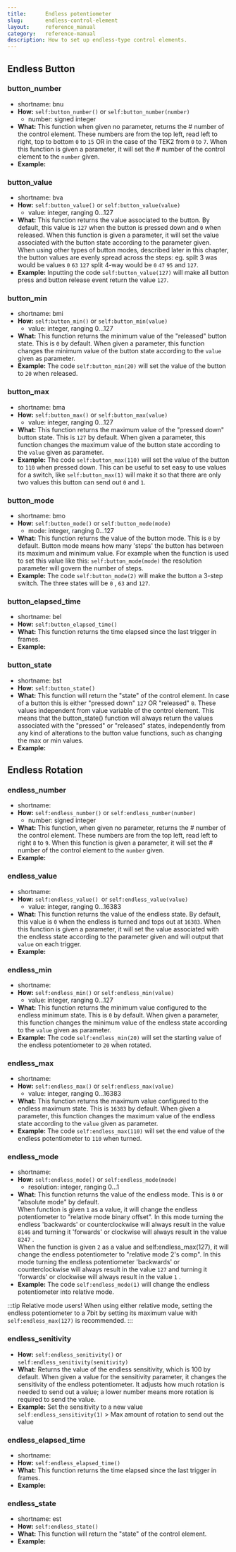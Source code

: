 ```yaml
---
title:      Endless potentiometer
slug:       endless-control-element
layout:     reference_manual
category:   reference-manual
description: How to set up endless-type control elements.
---
```



## Endless Button


### button_number
- shortname: bnu
- **How:** `self:button_number()` or `self:button_number(number)`
  - number: signed integer
- **What:** This function when given no parameter, returns the # number of the control element. These numbers are from the top left, read left to right, top to bottom `0` to `15` OR in the case of the TEK2 from `0` to `7`. 
  When this function is given a parameter, it will set the # number of the control element to the `number` given.
- **Example:**


### button_value
- shortname: bva
- **How:** `self:button_value()` or `self:button_value(value)`
  - value: integer, ranging 0...127
- **What:** This function returns the value associated to the button. By default, this value is `127` when the button is pressed down and `0` when released.
  When this function is given a parameter, it will set the value associated with the button state according to the parameter given.
  When using other types of button modes, described later in this chapter, the button values are evenly spread across the steps: eg. spilt 3 was would be values `0` `63` `127` split 4-way would be `0` `47` `95` and `127`.
- **Example:** Inputting the code `self:button_value(127)` will make all button press and  button release event return the value `127`.


### button_min 
- shortname: bmi
- **How:** `self:button_min()` or `self:button_min(value)`
    - value: integer, ranging 0...127
- **What:** This function returns the minimum value of the "released" button state. This is `0` by default.
  When given a parameter, this function changes the minimum value of the button state according to the `value` given as parameter.
- **Example:** The code `self:button_min(20)` will set the value of the button to `20` when released.


### button_max
- shortname: bma
- **How:** `self:button_max()` or `self:button_max(value)`
    - value: integer, ranging 0...127
- **What:** This function returns the maximum value of the "pressed down" button state. This is `127` by default.
  When given a parameter, this function changes the maximum value of the button state according to the `value` given as parameter.
- **Example:** The code `self:button_max(110)` will set the value of the button to `110` when pressed down. This can be useful to set easy to use values for a switch, like `self:button_max(1)` will make it so that there are only two values this button can send out `0` and `1`.


### button_mode
- shortname: bmo
- **How:** `self:button_mode()` or `self:button_mode(mode)`
    - mode: integer, ranging 0...127
- **What:** This function returns the value of the button mode. This is `0` by default. Button mode means how many 'steps' the button has between its maximum and minimum value. For example when the function is used to set this value like this: `self:button_mode(mode)` the resolution parameter will govern the number of steps.
- **Example:** The code `self:button_mode(2)` will make the button a 3-step switch. The three states will be `0` , `63` and `127`.


### button_elapsed_time
- shortname: bel
- **How:** `self:button_elapsed_time()`
- **What:** This function returns the time elapsed since the last trigger in frames.
- **Example:**


### button_state
- shortname: bst
- **How:** `self:button_state()`
- **What:** This function will return the "state" of the control element. In case of a button this is either "pressed down" `127`  OR "released" `0`. These values independent from value variable of the control element. This means that the button_state() function will always return the values associated with the "pressed" or "released" states, independently from any kind of alterations to the button value functions, such as changing the max or min values.
- **Example:**


## Endless Rotation

### endless_number
- shortname:
- **How:** `self:endless_number()` or `self:endless_number(number)`
    - number: signed integer
- **What:** This function, when given no parameter, returns the # number of the control element. These numbers are from the top left, read left to right `8` to `9`. 
  When this function is given a parameter, it will set the # number of the control element to the `number` given.
- **Example:**


### endless_value
- shortname:
- **How:** `self:endless_value() `or `self:endless_value(value)`
    - value: integer, ranging 0...16383
- **What:**  This function returns the value of the endless state. By default, this value is `0` when the endless is turned and tops out at `16383`.
  When this function is given a parameter, it will set the value associated with the endless state according to the parameter given and will output that `value` on each trigger.
- **Example:** 


### endless_min
- shortname: 
- **How:** `self:endless_min()` or `self:endless_min(value)`
    - value: integer, ranging 0...127
- **What:** This function returns the minimum value configured to the endless minimum state. This is `0` by default.
  When given a parameter, this function changes the minimum value of the endless state according to the `value` given as parameter.
- **Example:** The code `self:endless_min(20)` will set the starting value of the endless potentiometer to `20` when rotated.


### endless_max
- shortname: 
- **How:** `self:endless_max()` or `self:endless_max(value)`
    - value: integer, ranging 0...16383
- **What:** This function returns the maximum value configured to the endless maximum state. This is `16383` by default.
  When given a parameter, this function changes the maximum value of the endless state according to the `value` given as parameter.
- **Example:** The code `self:endless_max(110)` will set the end value of the endless potentiometer to `110` when turned.


### endless_mode
- shortname: 
- **How:** `self:endless_mode()` or `self:endless_mode(mode)`
    - resolution: integer, ranging 0...1
- **What:** This function returns the value of the endless mode. This is `0` or "absolute mode" by default.  
 When function is given `1` as a value, it will change the endless potentiometer to "relative mode binary offset". In this mode turning the endless 'backwards' or counterclockwise will always result in the value `8146` and turning it 'forwards' or clockwise will always result in the value `8247` .  
  When the function is given `2` as a value and self:endless_max(127), it will change the endless potentiometer to "relative mode 2's comp". In this mode turning the endless potentiometer 'backwards' or counterclockwise will always result in the value `127` and turning it 'forwards' or clockwise will always result in the value `1` .  
- **Example:** The code `self:endless_mode(1)` will change the endless potentiometer into relative mode. 


:::tip Relative mode users!
When using either relative mode, setting the endless potentiometer to a 7bit by setting its maximum value with `self:endless_max(127)` is recommended.
:::



<!-- 

### endless_velocity
- **How:** `self:endless_velocity()` or `self:endless_velocity(velocity)`
  - velocity: integer, ranging 0...100
- **What:** This function returns the value of the endless velocity parameter. This is `100` by default. When the function is given a value for the `velocity` parameter, it will set  the endless velocity to that value. Velocity increases the steps the endless value increases on each tick, depending on the speed of rotation. Setting the `velocity` parameter to `0` turns off endless velocity completely.
- **Example:**  The code `self:endless_velocity(0)` will turn off the velocity increase function of the endless. In this case turning the endless by one tick, will increase the value of the endless by 1.  

-->

### endless_senitivity
- **How:** `self:endless_senitivity()` or `self:endless_senitivity(senitivity)`
- **What:** Returns the value of the endless sensitivity, which is 100 by default. When given a value for the sensitivity parameter, it changes the sensitivity of the endless potentiometer. It adjusts how much rotation is needed to send out a value; a lower number means more rotation is required to send the value.
- **Example:** Set the sensitivity to a new value `self:endless_sensitivity(1)`  > Max amount of rotation to send out the value



### endless_elapsed_time
- shortname:
- **How:** `self:endless_elapsed_time()`
- **What:** This function returns the time elapsed since the last trigger in frames.
- **Example:** 
### endless_state
- shortname: est
- **How:** `self:endless_state()`
- **What:** This function will return the "state" of the control element.
- **Example:** 



